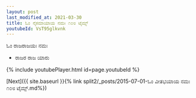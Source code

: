 ```yaml
---
layout: post
last_modified_at: 2021-03-30
title: ಓಂ ನೈಕಮಾಯಾಯ ನಮಃ ೧೦೮ ಟೈಮ್ಸ್
youtubeId: VsT95glkvnk
---
```

 
 
 ಓಂ ರಾಜರಾಜಯಃ ನಮಃ  
 
 -  ರಾಜರ ರಾಜ ಯಾರು 
 
  
 
  
 
 
 
 
 
 


{% include youtubePlayer.html id=page.youtubeId %}
 
[Next]({{ site.baseurl }}{% link  split2/_posts/2015-07-01-ಓಂ ವೀತಭಯಾಯ ನಮಃ ೧೦೮ ಟೈಮ್ಸ್.md%})
 
